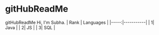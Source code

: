 # gitHubReadMe
gitHubReadMe
Hi, I'm Subha. 
| Rank | Languages |
|-----:|-----------|
|     1| Java      |
|     2| JS        |
|     3| SQL       |
